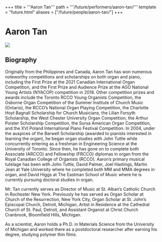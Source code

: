 +++
title = '''Aaron Tan'''
path = '''/future/performers/aaron-tan/'''
template = "future.html"
aliases = ["/future/people/aaron-tan/"]
+++

<h1>Aaron Tan</h1>

<img class="speaker-photo" src="https://custom.cvent.com/C3A4539B19F74ABCB6FCE437F6BC0A74/files/event/910aaf2914d44586a56fbd0b3b2c31c0/57ab634677204d78be5ea2a2a49b4efa.png">
<h2>Biography</h2>
<p>Originally from the Philippines and Canada, Aaron Tan has won numerous noteworthy competitions and scholarships on both organ and piano, including the First Prize at the 2021 Canadian International Organ Competition, and the First Prize and Audience Prize at the AGO National Young Artists (NYACOP) competition in 2018.  Other competition prizes and awards include the Toronto RCCO Young Organists Competition, the Osborne Organ Competition of the Summer Institute of Church Music (Ontario), the RCCO’s National Organ Playing Competition, the Charlotte Hoyt Bagnall Scholarship for Church Musicians, the Lilian Forsyth Scholarship, the West Chester University Organ Competition, the Arthur Poister Scholarship Competition, the Sursa American Organ Competition, and the XVI Poland International Piano Festival Competition.  
In 2004, under the auspices of the Barwell Scholarship (awarded to pianists interested in learning the organ), he began organ studies with John Tuttle while concurrently entering as a freshman in Engineering Science at the University of Toronto.  Since then, he has gone on to complete both Associate (ARCCO) and Fellowship (FRCCO) diplomas in organ from the Royal Canadian College of Organists (RCCO).  
Aaron’s primary musical tutelage has been with John Tuttle, David Palmer, Joel Hastings, Martin Jean at Yale University where he completed both MM and MMA degrees in organ, and David Higgs at The Eastman School of Music where he is currently pursuing doctoral studies in organ.

Mr. Tan currently serves as Director of Music at St. Alban’s Catholic Church in Rochester New York.  Previously he has served as Organ Scholar at Church of the Resurrection, New York City, Organ Scholar at St. John’s Episcopal Church, Detroit, Michigan, Artist in Residence at the Cathedral Church of St. Paul, Detroit, and Assistant Organist at Christ Church Cranbrook, Bloomfield Hills, Michigan.

As a scientist, Aaron holds a Ph.D. in Materials Science from the University of Michigan and worked there as a postdoctoral researcher after earning his degree, studying polymer thin films.</p>


